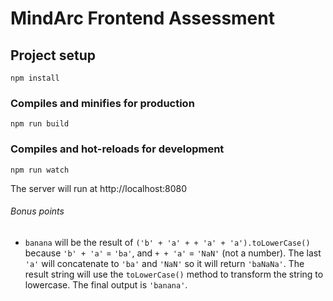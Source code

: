# MindArc Frontend Assessment

## Project setup
```
npm install
```

### Compiles and minifies for production
```
npm run build
```

### Compiles and hot-reloads for development
```
npm run watch
```
The server will run at http://localhost:8080

###### Bonus points
* `banana` will be the result of `('b' + 'a' + + 'a' + 'a').toLowerCase()` because `'b' + 'a'` = `'ba'`, and `+ + 'a'` = `'NaN'` (not a number). The last `'a'` will concatenate to `'ba'` and `'NaN'` so it will return `'baNaNa'`. The result string will use the `toLowerCase()` method to transform the string to lowercase. The final output is `'banana'`. 
